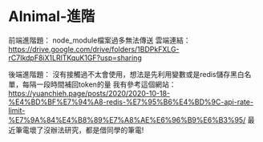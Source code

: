 # AInimal-進階
前端進階題：
node_module檔案過多無法傳送
雲端連結：https://drive.google.com/drive/folders/1BDPkFXLG-rC7IkdpF8iX1LRlTKquK1GF?usp=sharing

後端進階題：
沒有接觸過不太會使用，想法是先利用變數或是redis儲存黑白名單，每隔一段時間補回token的量
我有參考這個網站：
https://yuanchieh.page/posts/2020/2020-10-18-%E4%BD%BF%E7%94%A8-redis-%E7%95%B6%E4%BD%9C-api-rate-limit-%E7%9A%84%E4%B8%89%E7%A8%AE%E6%96%B9%E6%B3%95/
最近筆電壞了沒辦法研究，都是借同學的筆電!
